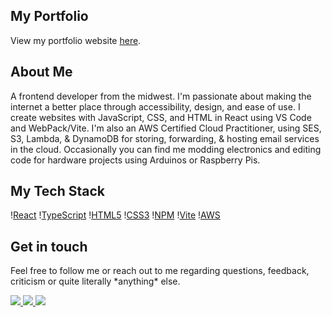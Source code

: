 <h2>My Portfolio</h2>
<p>View my portfolio website <a href="https://craigtaylor.dev">here</a>.</p>

<h2 align="left">About Me</h2>
<p align="left">A frontend developer from the midwest. I'm passionate about making the internet a better place through accessibility, design, and ease of use. I create websites with JavaScript, CSS, and HTML in React using VS Code and WebPack/Vite. I'm also an AWS Certified Cloud Practitioner, using SES, S3, Lambda, & DynamoDB for storing, forwarding, & hosting email services in the cloud. Occasionally you can find me modding electronics and editing code for hardware projects using Arduinos or Raspberry Pis.</p>

<h2 align="left">My Tech Stack</h2>

\![React](https://img.shields.io/badge/react-%2320232a.svg?style=for-the-badge&logo=react&logoColor=%2361DAFB)
\![TypeScript](https://img.shields.io/badge/typescript-%23007ACC.svg?style=for-the-badge&logo=typescript&logoColor=white)
\![HTML5](https://img.shields.io/badge/html5-%23E34F26.svg?style=for-the-badge&logo=html5&logoColor=white)
\![CSS3](https://img.shields.io/badge/css3-%231572B6.svg?style=for-the-badge&logo=css3&logoColor=white)
\![NPM](https://img.shields.io/badge/NPM-%23CB3837.svg?style=for-the-badge&logo=npm&logoColor=white)
\![Vite](https://img.shields.io/badge/vite-%23646CFF.svg?style=for-the-badge&logo=vite&logoColor=white)
\![AWS](https://img.shields.io/badge/AWS-%23FF9900.svg?style=for-the-badge&logo=amazon-aws&logoColor=white)

<h2>Get in touch</h3>
<p>Feel free to follow me or reach out to me regarding questions, feedback, criticism or quite literally *anything* else.</p>
  <a href="mailto:contact@craigtaylor.dev" rel="nofollow">
  <img src="https://camo.githubusercontent.com/71a0f4bfcf1f2220e2b1c246ac2ee681c47ee914d1c1f0e27a0e6c9ac2e9f134/68747470733a2f2f696d672e736869656c64732e696f2f62616467652f476d61696c2d4431343833363f7374796c653d666f722d7468652d6261646765266c6f676f3d676d61696c266c6f676f436f6c6f723d7768697465" data-canonical-src="https://img.shields.io/badge/Gmail-D14836?style=for-the-badge&amp;logo=gmail&amp;logoColor=white" style="max-width: 100%;">
  </a>
  <a href="https://www.linkedin.com/in/craig-taylor-84091320a/" rel="nofollow">
  <img src="https://camo.githubusercontent.com/591c02e8ff595d43e0b35b1b29aed639a7154b959cd8f8c854b9e176d885b094/68747470733a2f2f696d672e736869656c64732e696f2f62616467652f4c696e6b6564496e2d3030373742353f7374796c653d666f722d7468652d6261646765266c6f676f3d6c696e6b6564696e266c6f676f436f6c6f723d7768697465" data-canonical-src="https://img.shields.io/badge/LinkedIn-0077B5?style=for-the-badge&amp;logo=linkedin&amp;logoColor=white" style="max-width: 100%;">
  </a>
<a href="https://discord.com/users/CragT/" rel="nofollow">
  <img src="https://camo.githubusercontent.com/930f7883dc43ea38dc8674fdbde77875993b0cdd011318fb4268dfb3f3bcb185/68747470733a2f2f696d672e736869656c64732e696f2f62616467652f446973636f72642d3538363546323f7374796c653d666f722d7468652d6261646765266c6f676f3d646973636f7264266c6f676f436f6c6f723d7768697465" data-canonical-src="https://img.shields.io/badge/Discord-5865F2?style=for-the-badge&amp;logo=discord&amp;logoColor=white" style="max-width: 100%;">
</a>
